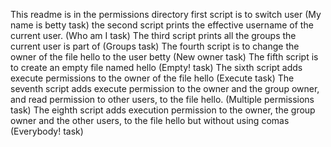 This readme is in the permissions directory 
first script is to switch user (My name is betty task)
the second script prints the effective username of the current user. (Who am I task)
The third script prints all the groups the current user is part of (Groups task)
The fourth script is to change the owner of the file hello to the user betty (New owner task)
The fifth script is to create an empty file named hello (Empty! task)
The sixth script adds execute permissions to the owner of the file hello (Execute task)
The seventh script adds execute permission to the owner and the group owner, and read permission to other users, to the file hello. (Multiple permissions task)
The eighth script adds execution permission to the owner, the group owner and the other users, to the file hello but without using comas (Everybody! task)
